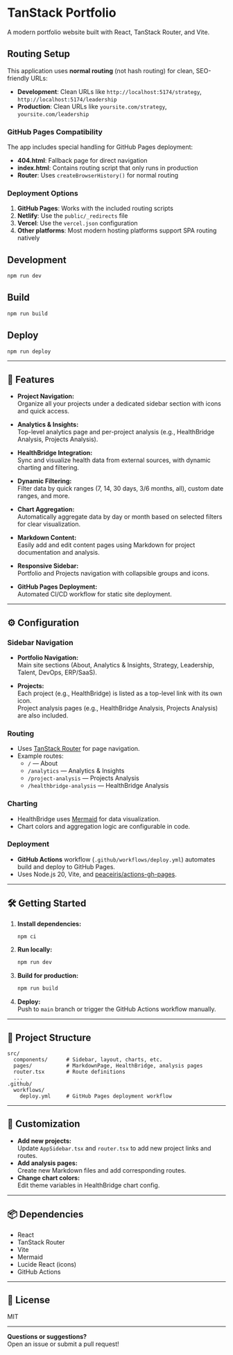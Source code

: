 # TanStack Portfolio

A modern portfolio website built with React, TanStack Router, and Vite.

## Routing Setup

This application uses **normal routing** (not hash routing) for clean, SEO-friendly URLs:

- **Development**: Clean URLs like `http://localhost:5174/strategy`, `http://localhost:5174/leadership`
- **Production**: Clean URLs like `yoursite.com/strategy`, `yoursite.com/leadership`

### GitHub Pages Compatibility

The app includes special handling for GitHub Pages deployment:
- **404.html**: Fallback page for direct navigation
- **index.html**: Contains routing script that only runs in production
- **Router**: Uses `createBrowserHistory()` for normal routing

### Deployment Options

1. **GitHub Pages**: Works with the included routing scripts
2. **Netlify**: Use the `public/_redirects` file
3. **Vercel**: Use the `vercel.json` configuration
4. **Other platforms**: Most modern hosting platforms support SPA routing natively

## Development

```bash
npm run dev
```

## Build

```bash
npm run build
```

## Deploy

```bash
npm run deploy
```

---

## 🚀 Features

- **Project Navigation:**  
  Organize all your projects under a dedicated sidebar section with icons and quick access.

- **Analytics & Insights:**  
  Top-level analytics page and per-project analysis (e.g., HealthBridge Analysis, Projects Analysis).

- **HealthBridge Integration:**  
  Sync and visualize health data from external sources, with dynamic charting and filtering.

- **Dynamic Filtering:**  
  Filter data by quick ranges (7, 14, 30 days, 3/6 months, all), custom date ranges, and more.

- **Chart Aggregation:**  
  Automatically aggregate data by day or month based on selected filters for clear visualization.

- **Markdown Content:**  
  Easily add and edit content pages using Markdown for project documentation and analysis.

- **Responsive Sidebar:**  
  Portfolio and Projects navigation with collapsible groups and icons.

- **GitHub Pages Deployment:**  
  Automated CI/CD workflow for static site deployment.

---

## ⚙️ Configuration

### Sidebar Navigation

- **Portfolio Navigation:**  
  Main site sections (About, Analytics & Insights, Strategy, Leadership, Talent, DevOps, ERP/SaaS).

- **Projects:**  
  Each project (e.g., HealthBridge) is listed as a top-level link with its own icon.  
  Project analysis pages (e.g., HealthBridge Analysis, Projects Analysis) are also included.

### Routing

- Uses [TanStack Router](https://tanstack.com/router) for page navigation.
- Example routes:
  - `/` — About
  - `/analytics` — Analytics & Insights
  - `/project-analysis` — Projects Analysis
  - `/healthbridge-analysis` — HealthBridge Analysis

### Charting

- HealthBridge uses [Mermaid](https://mermaid-js.github.io/mermaid/#/) for data visualization.
- Chart colors and aggregation logic are configurable in code.

### Deployment

- **GitHub Actions** workflow (`.github/workflows/deploy.yml`) automates build and deploy to GitHub Pages.
- Uses Node.js 20, Vite, and [peaceiris/actions-gh-pages](https://github.com/peaceiris/actions-gh-pages).

---

## 🛠️ Getting Started

1. **Install dependencies:**
   ```sh
   npm ci
   ```

2. **Run locally:**
   ```sh
   npm run dev
   ```

3. **Build for production:**
   ```sh
   npm run build
   ```

4. **Deploy:**  
   Push to `main` branch or trigger the GitHub Actions workflow manually.

---

## 📁 Project Structure

```
src/
  components/      # Sidebar, layout, charts, etc.
  pages/           # MarkdownPage, HealthBridge, analysis pages
  router.tsx       # Route definitions
  ...
.github/
  workflows/
    deploy.yml     # GitHub Pages deployment workflow
```

---

## 📝 Customization

- **Add new projects:**  
  Update `AppSidebar.tsx` and `router.tsx` to add new project links and routes.
- **Add analysis pages:**  
  Create new Markdown files and add corresponding routes.
- **Change chart colors:**  
  Edit theme variables in HealthBridge chart config.

---

## 📦 Dependencies

- React
- TanStack Router
- Vite
- Mermaid
- Lucide React (icons)
- GitHub Actions

---

## 📄 License

MIT

---

**Questions or suggestions?**  
Open an issue or submit a pull request!
